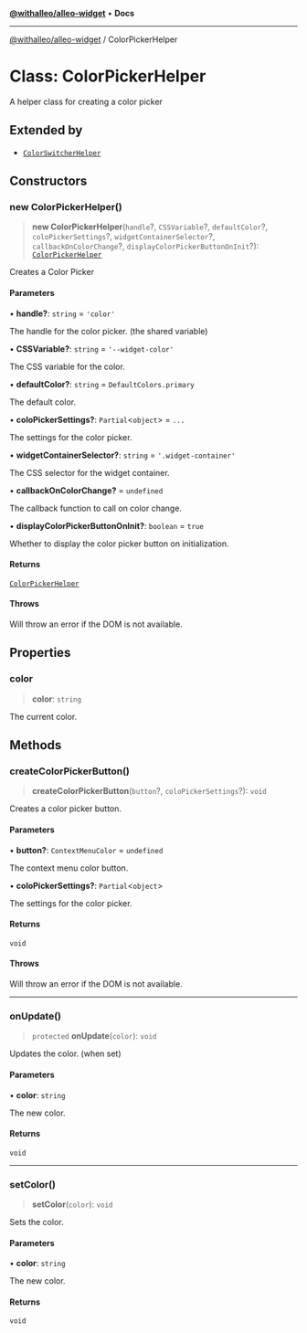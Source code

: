 [**@withalleo/alleo-widget**](../README.md) • **Docs**

***

[@withalleo/alleo-widget](../globals.md) / ColorPickerHelper

# Class: ColorPickerHelper

A helper class for creating a color picker

## Extended by

- [`ColorSwitcherHelper`](ColorSwitcherHelper.md)

## Constructors

### new ColorPickerHelper()

> **new ColorPickerHelper**(`handle`?, `CSSVariable`?, `defaultColor`?, `coloPickerSettings`?, `widgetContainerSelector`?, `callbackOnColorChange`?, `displayColorPickerButtonOnInit`?): [`ColorPickerHelper`](ColorPickerHelper.md)

Creates a Color Picker

#### Parameters

• **handle?**: `string` = `'color'`

The handle for the color picker. (the shared variable)

• **CSSVariable?**: `string` = `'--widget-color'`

The CSS variable for the color.

• **defaultColor?**: `string` = `DefaultColors.primary`

The default color.

• **coloPickerSettings?**: `Partial`\<`object`\> = `...`

The settings for the color picker.

• **widgetContainerSelector?**: `string` = `'.widget-container'`

The CSS selector for the widget container.

• **callbackOnColorChange?** = `undefined`

The callback function to call on color change.

• **displayColorPickerButtonOnInit?**: `boolean` = `true`

Whether to display the color picker button on initialization.

#### Returns

[`ColorPickerHelper`](ColorPickerHelper.md)

#### Throws

Will throw an error if the DOM is not available.

## Properties

### color

> **color**: `string`

The current color.

## Methods

### createColorPickerButton()

> **createColorPickerButton**(`button`?, `coloPickerSettings`?): `void`

Creates a color picker button.

#### Parameters

• **button?**: `ContextMenuColor` = `undefined`

The context menu color button.

• **coloPickerSettings?**: `Partial`\<`object`\>

The settings for the color picker.

#### Returns

`void`

#### Throws

Will throw an error if the DOM is not available.

***

### onUpdate()

> `protected` **onUpdate**(`color`): `void`

Updates the color. (when set)

#### Parameters

• **color**: `string`

The new color.

#### Returns

`void`

***

### setColor()

> **setColor**(`color`): `void`

Sets the color.

#### Parameters

• **color**: `string`

The new color.

#### Returns

`void`
